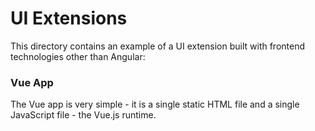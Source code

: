 # UI Extensions

This directory contains an example of a UI extension built with frontend technologies other than Angular:

### Vue App

The Vue app is very simple - it is a single static HTML file and a single JavaScript file - the Vue.js runtime.

